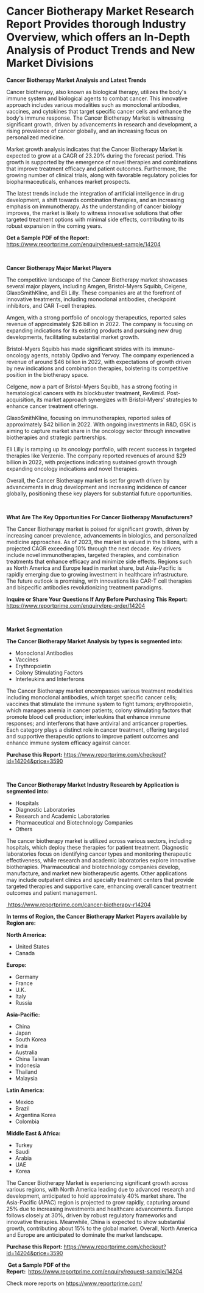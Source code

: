 <p><h1>Cancer Biotherapy Market Research Report Provides thorough Industry Overview, which offers an In-Depth Analysis of Product Trends and New Market Divisions</h1></p><p><strong>Cancer Biotherapy Market Analysis and Latest Trends</strong></p>
<p><p>Cancer biotherapy, also known as biological therapy, utilizes the body's immune system and biological agents to combat cancer. This innovative approach includes various modalities such as monoclonal antibodies, vaccines, and cytokines that target specific cancer cells and enhance the body's immune response. The Cancer Biotherapy Market is witnessing significant growth, driven by advancements in research and development, a rising prevalence of cancer globally, and an increasing focus on personalized medicine. </p><p>Market growth analysis indicates that the Cancer Biotherapy Market is expected to grow at a CAGR of 23.20% during the forecast period. This growth is supported by the emergence of novel therapies and combinations that improve treatment efficacy and patient outcomes. Furthermore, the growing number of clinical trials, along with favorable regulatory policies for biopharmaceuticals, enhances market prospects. </p><p>The latest trends include the integration of artificial intelligence in drug development, a shift towards combination therapies, and an increasing emphasis on immunotherapy. As the understanding of cancer biology improves, the market is likely to witness innovative solutions that offer targeted treatment options with minimal side effects, contributing to its robust expansion in the coming years.</p></p>
<p><strong>Get a Sample PDF of the Report:&nbsp;</strong> <a href="https://www.reportprime.com/enquiry/request-sample/14204?utm_campaign=3026&utm_medium=2&utm_source=Github&utm_content=ia&utm_term=20032025&utm_id=cancer-biotherapy">https://www.reportprime.com/enquiry/request-sample/14204</a></p>
<p>&nbsp;</p>
<p><strong>Cancer Biotherapy Major Market Players</strong></p>
<p><p>The competitive landscape of the Cancer Biotherapy market showcases several major players, including Amgen, Bristol-Myers Squibb, Celgene, GlaxoSmithKline, and Eli Lilly. These companies are at the forefront of innovative treatments, including monoclonal antibodies, checkpoint inhibitors, and CAR T-cell therapies.</p><p>Amgen, with a strong portfolio of oncology therapeutics, reported sales revenue of approximately $26 billion in 2022. The company is focusing on expanding indications for its existing products and pursuing new drug developments, facilitating substantial market growth.</p><p>Bristol-Myers Squibb has made significant strides with its immuno-oncology agents, notably Opdivo and Yervoy. The company experienced a revenue of around $46 billion in 2022, with expectations of growth driven by new indications and combination therapies, bolstering its competitive position in the biotherapy space.</p><p>Celgene, now a part of Bristol-Myers Squibb, has a strong footing in hematological cancers with its blockbuster treatment, Revlimid. Post-acquisition, its market approach synergizes with Bristol-Myers' strategies to enhance cancer treatment offerings.</p><p>GlaxoSmithKline, focusing on immunotherapies, reported sales of approximately $42 billion in 2022. With ongoing investments in R&D, GSK is aiming to capture market share in the oncology sector through innovative biotherapies and strategic partnerships.</p><p>Eli Lilly is ramping up its oncology portfolio, with recent success in targeted therapies like Verzenio. The company reported revenues of around $29 billion in 2022, with projections indicating sustained growth through expanding oncology indications and novel therapies.</p><p>Overall, the Cancer Biotherapy market is set for growth driven by advancements in drug development and increasing incidence of cancer globally, positioning these key players for substantial future opportunities.</p></p>
<p>&nbsp;</p>
<p><strong>What Are The Key Opportunities For Cancer Biotherapy Manufacturers?</strong></p>
<p><p>The Cancer Biotherapy market is poised for significant growth, driven by increasing cancer prevalence, advancements in biologics, and personalized medicine approaches. As of 2023, the market is valued in the billions, with a projected CAGR exceeding 10% through the next decade. Key drivers include novel immunotherapies, targeted therapies, and combination treatments that enhance efficacy and minimize side effects. Regions such as North America and Europe lead in market share, but Asia-Pacific is rapidly emerging due to growing investment in healthcare infrastructure. The future outlook is promising, with innovations like CAR-T cell therapies and bispecific antibodies revolutionizing treatment paradigms.</p></p>
<p><strong>Inquire or Share Your Questions If Any Before Purchasing This Report:</strong> <a href="https://www.reportprime.com/enquiry/pre-order/14204?utm_campaign=3026&utm_medium=2&utm_source=Github&utm_content=ia&utm_term=20032025&utm_id=cancer-biotherapy">https://www.reportprime.com/enquiry/pre-order/14204</a></p>
<p>&nbsp;</p>
<p><strong>Market Segmentation</strong></p>
<p><strong>The Cancer Biotherapy Market Analysis by types is segmented into:</strong></p>
<p><ul><li>Monoclonal Antibodies</li><li>Vaccines</li><li>Erythropoietin</li><li>Colony Stimulating Factors</li><li>Interleukins and Interferons</li></ul></p>
<p><p>The Cancer Biotherapy market encompasses various treatment modalities including monoclonal antibodies, which target specific cancer cells; vaccines that stimulate the immune system to fight tumors; erythropoietin, which manages anemia in cancer patients; colony stimulating factors that promote blood cell production; interleukins that enhance immune responses; and interferons that have antiviral and anticancer properties. Each category plays a distinct role in cancer treatment, offering targeted and supportive therapeutic options to improve patient outcomes and enhance immune system efficacy against cancer.</p></p>
<p><strong>Purchase this Report:&nbsp;</strong><a href="https://www.reportprime.com/checkout?id=14204&price=3590&utm_campaign=3026&utm_medium=2&utm_source=Github&utm_content=ia&utm_term=20032025&utm_id=cancer-biotherapy">https://www.reportprime.com/checkout?id=14204&price=3590</a></p>
<p>&nbsp;</p>
<p><strong>The Cancer Biotherapy Market Industry Research by Application is segmented into:</strong></p>
<p><ul><li>Hospitals</li><li>Diagnostic Laboratories</li><li>Research and Academic Laboratories</li><li>Pharmaceutical and Biotechnology Companies</li><li>Others</li></ul></p>
<p><p>The cancer biotherapy market is utilized across various sectors, including hospitals, which deploy these therapies for patient treatment. Diagnostic laboratories focus on identifying cancer types and monitoring therapeutic effectiveness, while research and academic laboratories explore innovative biotherapies. Pharmaceutical and biotechnology companies develop, manufacture, and market new biotherapeutic agents. Other applications may include outpatient clinics and specialty treatment centers that provide targeted therapies and supportive care, enhancing overall cancer treatment outcomes and patient management.</p></p>
<p><a href="https://www.reportprime.com/cancer-biotherapy-r14204?utm_campaign=3026&utm_medium=2&utm_source=Github&utm_content=ia&utm_term=20032025&utm_id=cancer-biotherapy">&nbsp;https://www.reportprime.com/cancer-biotherapy-r14204</a></p>
<p><strong>In terms of Region, the Cancer Biotherapy Market Players available by Region are:</strong></p>
<p>
    <p> <strong> North America: </strong>
        <ul>
            <li>United States</li>
            <li>Canada</li>
        </ul>
        </p> 
    <p> <strong> Europe: </strong>
        <ul>
            <li>Germany</li>
            <li>France</li>
            <li>U.K.</li>
            <li>Italy</li>
            <li>Russia</li>
        </ul>
        </p> 
    <p> <strong> Asia-Pacific: </strong>
        <ul>
            <li>China</li>
            <li>Japan</li>
            <li>South Korea</li>
            <li>India</li>
            <li>Australia</li>
            <li>China Taiwan</li>
            <li>Indonesia</li>
            <li>Thailand</li>
            <li>Malaysia</li>
        </ul>
        </p> 
    <p> <strong> Latin America: </strong>
        <ul>
            <li>Mexico</li>
            <li>Brazil</li>
            <li>Argentina Korea</li>
            <li>Colombia</li>
        </ul>
        </p> 
    <p> <strong> Middle East & Africa: </strong>
        <ul>
            <li>Turkey</li>
            <li>Saudi</li>
            <li>Arabia</li>
            <li>UAE</li>
            <li>Korea</li>
        </ul>
    </p>
    </p>
<p><p>The Cancer Biotherapy Market is experiencing significant growth across various regions, with North America leading due to advanced research and development, anticipated to hold approximately 40% market share. The Asia-Pacific (APAC) region is projected to grow rapidly, capturing around 25% due to increasing investments and healthcare advancements. Europe follows closely at 30%, driven by robust regulatory frameworks and innovative therapies. Meanwhile, China is expected to show substantial growth, contributing about 15% to the global market. Overall, North America and Europe are anticipated to dominate the market landscape.</p></p>
<p><strong>Purchase this Report: </strong><a href="https://www.reportprime.com/checkout?id=14204&price=3590&utm_campaign=3026&utm_medium=2&utm_source=Github&utm_content=ia&utm_term=20032025&utm_id=cancer-biotherapy">https://www.reportprime.com/checkout?id=14204&price=3590</a></p>
<p>&nbsp;<strong>Get a Sample PDF of the Report:&nbsp;&nbsp;</strong><a href="https://www.reportprime.com/enquiry/request-sample/14204?utm_campaign=3026&utm_medium=2&utm_source=Github&utm_content=ia&utm_term=20032025&utm_id=cancer-biotherapy">https://www.reportprime.com/enquiry/request-sample/14204</a></p>
<p><strong></strong></p>
<p>Check more reports on <a href="https://www.reportprime.com/?utm_campaign=3026&utm_medium=2&utm_source=Github&utm_content=ia&utm_term=20032025&utm_id=cancer-biotherapy">https://www.reportprime.com/</a></p>